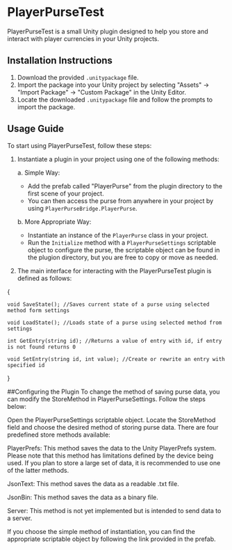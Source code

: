 # PlayerPurseTest

PlayerPurseTest is a small Unity plugin designed to help you store and interact with player currencies in your Unity projects.

## Installation Instructions

1. Download the provided `.unitypackage` file.
2. Import the package into your Unity project by selecting "Assets" → "Import Package" → "Custom Package" in the Unity Editor.
3. Locate the downloaded `.unitypackage` file and follow the prompts to import the package.

## Usage Guide

To start using PlayerPurseTest, follow these steps:

1. Instantiate a plugin in your project using one of the following methods:

    a. Simple Way:
    - Add the prefab called "PlayerPurse" from the plugin directory to the first scene of your project.
    - You can then access the purse from anywhere in your project by using `PlayerPurseBridge.PlayerPurse`.

    b. More Appropriate Way:
    - Instantiate an instance of the `PlayerPurse` class in your project.
    - Run the `Initialize` method with a `PlayerPurseSettings` scriptable object to configure the purse, the scriptable object can be found in the plugion directory,
    but you are free to copy or move as needed.

2. The main interface for interacting with the PlayerPurseTest plugin is defined as follows:

{
    
    void SaveState(); //Saves current state of a purse using selected method form settings
    
    void LoadState(); //Loads state of a purse using selected method from settings
    
    int GetEntry(string id); //Returns a value of entry with id, if entry is not found returns 0
    
    void SetEntry(string id, int value); //Create or rewrite an entry with specified id
}

##Configuring the Plugin
To change the method of saving purse data, you can modify the StoreMethod in PlayerPurseSettings. Follow the steps below:

Open the PlayerPurseSettings scriptable object.
Locate the StoreMethod field and choose the desired method of storing purse data.
There are four predefined store methods available:

PlayerPrefs: This method saves the data to the Unity PlayerPrefs system. Please note that this method has limitations defined by the device being used. If you plan to store a large set of data, it is recommended to use one of the latter methods.

JsonText: This method saves the data as a readable .txt file.

JsonBin: This method saves the data as a binary file.

Server: This method is not yet implemented but is intended to send data to a server.

If you choose the simple method of instantiation, you can find the appropriate scriptable object by following the link provided in the prefab.
